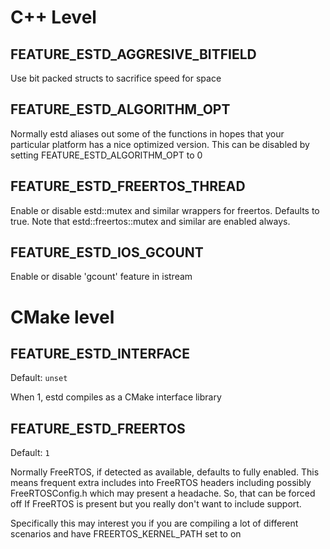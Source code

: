 # C++ Level

## FEATURE_ESTD_AGGRESIVE_BITFIELD

Use bit packed structs to sacrifice speed for space

## FEATURE_ESTD_ALGORITHM_OPT

Normally estd aliases out some of the <algorithm> functions in hopes that
your particular platform has a nice optimized version.  This can be disabled
by setting FEATURE_ESTD_ALGORITHM_OPT to 0

## FEATURE_ESTD_FREERTOS_THREAD

Enable or disable estd::mutex and similar wrappers for freertos.
Defaults to true.  Note that estd::freertos::mutex and similar are
enabled always.

## FEATURE_ESTD_IOS_GCOUNT

Enable or disable 'gcount' feature in istream

# CMake level

## FEATURE_ESTD_INTERFACE

Default: `unset`

When 1, estd compiles as a CMake interface library

## FEATURE_ESTD_FREERTOS

Default: `1`

Normally FreeRTOS, if detected as available, defaults to fully enabled.
This means frequent extra includes into FreeRTOS headers including possibly
FreeRTOSConfig.h which may present a headache.  So, that can be forced off
If FreeRTOS is present but you really don't want to include support.

Specifically this may interest you if you are compiling a lot of different scenarios and have FREERTOS_KERNEL_PATH set to on
